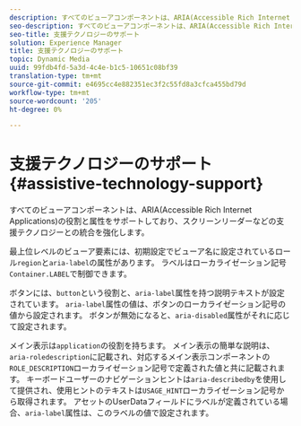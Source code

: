 ```yaml
---
description: すべてのビューアコンポーネントは、ARIA(Accessible Rich Internet Applications)の役割と属性をサポートしており、スクリーンリーダーなどの支援テクノロジーとの統合を強化します。
seo-description: すべてのビューアコンポーネントは、ARIA(Accessible Rich Internet Applications)の役割と属性をサポートしており、スクリーンリーダーなどの支援テクノロジーとの統合を強化します。
seo-title: 支援テクノロジーのサポート
solution: Experience Manager
title: 支援テクノロジーのサポート
topic: Dynamic Media
uuid: 99fdb4fd-5a3d-4c4e-b1c5-10651c08bf39
translation-type: tm+mt
source-git-commit: e4695cc4e882351ec3f2c55fd8a3cfca455bd79d
workflow-type: tm+mt
source-wordcount: '205'
ht-degree: 0%

---
```



# 支援テクノロジーのサポート{#assistive-technology-support}

すべてのビューアコンポーネントは、ARIA(Accessible Rich Internet Applications)の役割と属性をサポートしており、スクリーンリーダーなどの支援テクノロジーとの統合を強化します。

最上位レベルのビューア要素には、初期設定でビューア名に設定されているロール`region`と`aria-label`の属性があります。 ラベルはローカライゼーション記号`Container.LABEL`で制御できます。

ボタンには、`button`という役割と、`aria-label`属性を持つ説明テキストが設定されています。 `aria-label`属性の値は、ボタンのローカライゼーション記号の値から設定されます。 ボタンが無効になると、`aria-disabled`属性がそれに応じて設定されます。

メイン表示は`application`の役割を持ちます。 メイン表示の簡単な説明は、`aria-roledescription`に記載され、対応するメイン表示コンポーネントの`ROLE_DESCRIPTION`ローカライゼーション記号で定義された値と共に記載されます。 キーボードユーザーのナビゲーションヒントは`aria-describedby`を使用して提供され、使用ヒントのテキストは`USAGE_HINT`ローカライゼーション記号から取得されます。 アセットのUserDataフィールドにラベルが定義されている場合、`aria-label`属性は、このラベルの値で設定されます。

